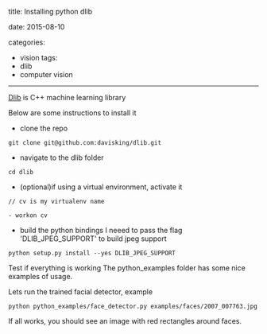title: Installing python dlib

date: 2015-08-10

categories:
- vision
tags:
- dlib
- computer vision

---

[Dlib](http://dlib.net/) is C++ machine learning library

Below are some instructions to install it


- clone the repo
```
git clone git@github.com:davisking/dlib.git
```
- navigate to the dlib folder
```
cd dlib
```

- (optional)if using a virtual environment, activate it
```
// cv is my virtualenv name

- workon cv
```
- build the python bindings
I neeed to pass the flag 'DLIB_JPEG_SUPPORT' to build jpeg support
```
python setup.py install --yes DLIB_JPEG_SUPPORT
```


Test if everything is working
The python_examples folder has some nice examples of usage.

Lets run the trained facial detector, example
```
python python_examples/face_detector.py examples/faces/2007_007763.jpg
```

If all works, you should see an image with red rectangles around faces.
